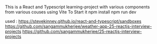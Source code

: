 This is a React and Typescript learning-project with various components from various couses using Vite
To Start it 
npm install
npm run dev

used :
https://stevekinney.github.io/react-and-typescript/sandboxes
https://github.com/sangammukherjee/weather-app-25-reactjs-interview-projects
https://github.com/sangammukherjee/25-reactjs-interview-projects
